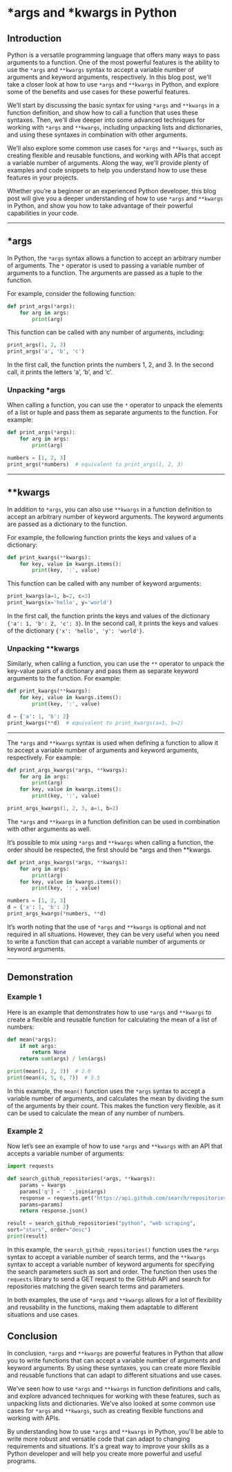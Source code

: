 # *args and *kwargs in Python

## Introduction

Python is a versatile programming language that offers many ways to pass arguments to a function. One of the most powerful features is the ability to use the `*args` and `**kwargs` syntax to accept a variable number of arguments and keyword arguments, respectively. In this blog post, we'll take a closer look at how to use `*args` and `**kwargs` in Python, and explore some of the benefits and use cases for these powerful features.

We’ll start by discussing the basic syntax for using `*args` and `**kwargs` in a function definition, and show how to call a function that uses these syntaxes. Then, we'll dive deeper into some advanced techniques for working with `*args` and `**kwargs`, including unpacking lists and dictionaries, and using these syntaxes in combination with other arguments.

We’ll also explore some common use cases for `*args` and `**kwargs`, such as creating flexible and reusable functions, and working with APIs that accept a variable number of arguments. Along the way, we'll provide plenty of examples and code snippets to help you understand how to use these features in your projects.

Whether you’re a beginner or an experienced Python developer, this blog post will give you a deeper understanding of how to use `*args` and `**kwargs` in Python, and show you how to take advantage of their powerful capabilities in your code.

---

## \*args

In Python, the `*args` syntax allows a function to accept an arbitrary number of arguments. The `*` operator is used to passing a variable number of arguments to a function. The arguments are passed as a tuple to the function.

For example, consider the following function:

```python
def print_args(*args):
    for arg in args:
        print(arg)
```

This function can be called with any number of arguments, including:

```python
print_args(1, 2, 3)
print_args('a', 'b', 'c')
```

In the first call, the function prints the numbers 1, 2, and 3. In the second call, it prints the letters ‘a’, ‘b’, and ‘c’.

### Unpacking \*args

When calling a function, you can use the `*` operator to unpack the elements of a list or tuple and pass them as separate arguments to the function. For example:

```python
def print_args(*args):
    for arg in args:
        print(arg)

numbers = [1, 2, 3]
print_args(*numbers)  # equivalent to print_args(1, 2, 3)
```

---

## \*\*kwargs

In addition to `*args`, you can also use `**kwargs` in a function definition to accept an arbitrary number of keyword arguments. The keyword arguments are passed as a dictionary to the function.

For example, the following function prints the keys and values of a dictionary:

```python
def print_kwargs(**kwargs):
    for key, value in kwargs.items():
        print(key, ':', value)
```

This function can be called with any number of keyword arguments:

```python
print_kwargs(a=1, b=2, c=3)
print_kwargs(x='hello', y='world')
```

In the first call, the function prints the keys and values of the dictionary `{'a': 1, 'b': 2, 'c': 3}`. In the second call, it prints the keys and values of the dictionary `{'x': 'hello', 'y': 'world'}`.

### Unpacking \*\*kwargs

Similarly, when calling a function, you can use the `**` operator to unpack the key-value pairs of a dictionary and pass them as separate keyword arguments to the function. For example:

```python
def print_kwargs(**kwargs):
    for key, value in kwargs.items():
        print(key, ':', value)

d = {'a': 1, 'b': 2}
print_kwargs(**d)  # equivalent to print_kwargs(a=1, b=2)
```

---

The `*args` and `**kwargs` syntax is used when defining a function to allow it to accept a variable number of arguments and keyword arguments, respectively. For example:

```python
def print_args_kwargs(*args, **kwargs):
    for arg in args:
        print(arg)
    for key, value in kwargs.items():
        print(key, ':', value)

print_args_kwargs(1, 2, 3, a=1, b=2)
```

The `*args` and `**kwargs` in a function definition can be used in combination with other arguments as well.

It’s possible to mix using `*args` and `**kwargs` when calling a function, the order should be respected, the first should be \*args and then \*\*kwargs.

```python
def print_args_kwargs(*args, **kwargs):
    for arg in args:
        print(arg)
    for key, value in kwargs.items():
        print(key, ':', value)

numbers = [1, 2, 3]
d = {'a': 1, 'b': 2}
print_args_kwargs(*numbers, **d)
```

It’s worth noting that the use of `*args` and `**kwargs` is optional and not required in all situations. However, they can be very useful when you need to write a function that can accept a variable number of arguments or keyword arguments.

---

## Demonstration

### Example 1

Here is an example that demonstrates how to use `*args` and `**kwargs` to create a flexible and reusable function for calculating the mean of a list of numbers:

```python
def mean(*args):
    if not args:
        return None
    return sum(args) / len(args)

print(mean(1, 2, 3))  # 2.0
print(mean(4, 5, 6, 7))  # 5.5
```

In this example, the `mean()` function uses the `*args` syntax to accept a variable number of arguments, and calculates the mean by dividing the sum of the arguments by their count. This makes the function very flexible, as it can be used to calculate the mean of any number of numbers.

### Example 2

Now let’s see an example of how to use `*args` and `**kwargs` with an API that accepts a variable number of arguments:

```python
import requests

def search_github_repositories(*args, **kwargs):
    params = kwargs
    params['q'] = ' '.join(args)
    response = requests.get("https://api.github.com/search/repositories", 
    params=params)
    return response.json()

result = search_github_repositories("python", "web scraping", 
sort="stars", order="desc")
print(result)
```

In this example, the `search_github_repositories()` function uses the `*args` syntax to accept a variable number of search terms, and the `**kwargs` syntax to accept a variable number of keyword arguments for specifying the search parameters such as sort and order. The function then uses the `requests` library to send a GET request to the GitHub API and search for repositories matching the given search terms and parameters.

In both examples, the use of `*args` and `**kwargs` allows for a lot of flexibility and reusability in the functions, making them adaptable to different situations and use cases.

## Conclusion

In conclusion, `*args` and `**kwargs` are powerful features in Python that allow you to write functions that can accept a variable number of arguments and keyword arguments. By using these syntaxes, you can create more flexible and reusable functions that can adapt to different situations and use cases.

We’ve seen how to use `*args` and `**kwargs` in function definitions and calls, and explore advanced techniques for working with these features, such as unpacking lists and dictionaries. We've also looked at some common use cases for `*args` and `**kwargs`, such as creating flexible functions and working with APIs.

By understanding how to use `*args` and `**kwargs` in Python, you'll be able to write more robust and versatile code that can adapt to changing requirements and situations. It's a great way to improve your skills as a Python developer and will help you create more powerful and useful programs.